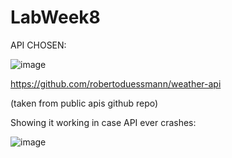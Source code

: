 # LabWeek8

API CHOSEN:

![image](https://github.com/GabrielSosin-SectionC/LabWeek8/assets/156844536/1e11eeaa-c3ac-4500-bea6-c8e4687e96bd)

https://github.com/robertoduessmann/weather-api

(taken from public apis github repo)

Showing it working in case API ever crashes: 

![image](https://github.com/GabrielSosin-SectionC/LabWeek8/assets/156844536/7e5a5c55-357c-4de5-a532-cda422120439)
